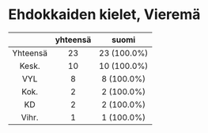 # Ehdokkaiden kielet, Vieremä

| |yhteensä|suomi|
|:---:|:---:|:---:|
|Yhteensä|23|23 (100.0%)|
|Kesk.|10|10 (100.0%)|
|VYL|8|8 (100.0%)|
|Kok.|2|2 (100.0%)|
|KD|2|2 (100.0%)|
|Vihr.|1|1 (100.0%)|

